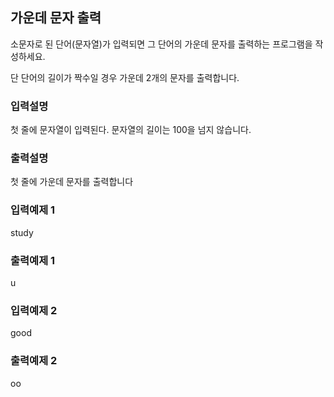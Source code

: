 ## 가운데 문자 출력

소문자로 된 단어(문자열)가 입력되면 그 단어의 가운데 문자를 출력하는 프로그램을 작성하세요. 

단 단어의 길이가 짝수일 경우 가운데 2개의 문자를 출력합니다.

### 입력설명

첫 줄에 문자열이 입력된다. 문자열의 길이는 100을 넘지 않습니다.

### 출력설명

첫 줄에 가운데 문자를 출력합니다

### 입력예제 1

study

### 출력예제 1

u

### 입력예제 2

good

### 출력예제 2

oo
